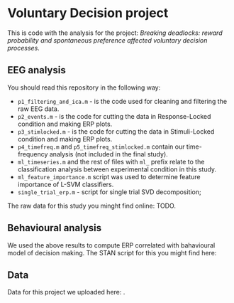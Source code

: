 # Voluntary Decision project

This is code with the analysis for the project: *Breaking deadlocks: reward probability and spontaneous preference affected voluntary decision processes*.

## EEG analysis

You should read this repository in the following way:

- `p1_filtering_and_ica.m` - is the code used for cleaning and filtering the raw EEG data.
- `p2_events.m` - is the code for cutting the data in Response-Locked condition and making ERP plots.
- `p3_stimlocked.m` - is the code for cutting the data in Stimuli-Locked condition and making ERP plots.
- `p4_timefreq.m` and `p5_timefreq_stimlocked.m` contain our time-frequency analysis (not included in the final study).
- `ml_timeseries.m` and the rest of files with `ml_` prefix relate to the classification analysis between experimental condition in this study.
- `ml_feature_importance.m` script was used to determine feature importance of L-SVM classifiers.
- `single_trial_erp.m` - script for single trial SVD decomposition;

The raw data for this study you minght find online: TODO.

## Behavioural analysis

We used the above results to compute ERP correlated with bahavioural model of decision making. The STAN script for this you might find here:

## Data
Data for this project we uploaded here: .
